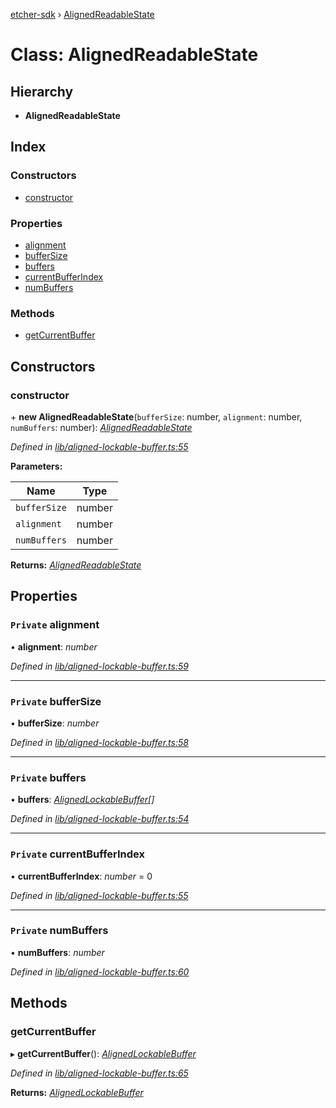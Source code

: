 [etcher-sdk](../README.md) › [AlignedReadableState](alignedreadablestate.md)

# Class: AlignedReadableState

## Hierarchy

* **AlignedReadableState**

## Index

### Constructors

* [constructor](alignedreadablestate.md#constructor)

### Properties

* [alignment](alignedreadablestate.md#private-alignment)
* [bufferSize](alignedreadablestate.md#private-buffersize)
* [buffers](alignedreadablestate.md#private-buffers)
* [currentBufferIndex](alignedreadablestate.md#private-currentbufferindex)
* [numBuffers](alignedreadablestate.md#private-numbuffers)

### Methods

* [getCurrentBuffer](alignedreadablestate.md#getcurrentbuffer)

## Constructors

###  constructor

\+ **new AlignedReadableState**(`bufferSize`: number, `alignment`: number, `numBuffers`: number): *[AlignedReadableState](alignedreadablestate.md)*

*Defined in [lib/aligned-lockable-buffer.ts:55](https://github.com/balena-io-modules/etcher-sdk/blob/1e00137/lib/aligned-lockable-buffer.ts#L55)*

**Parameters:**

Name | Type |
------ | ------ |
`bufferSize` | number |
`alignment` | number |
`numBuffers` | number |

**Returns:** *[AlignedReadableState](alignedreadablestate.md)*

## Properties

### `Private` alignment

• **alignment**: *number*

*Defined in [lib/aligned-lockable-buffer.ts:59](https://github.com/balena-io-modules/etcher-sdk/blob/1e00137/lib/aligned-lockable-buffer.ts#L59)*

___

### `Private` bufferSize

• **bufferSize**: *number*

*Defined in [lib/aligned-lockable-buffer.ts:58](https://github.com/balena-io-modules/etcher-sdk/blob/1e00137/lib/aligned-lockable-buffer.ts#L58)*

___

### `Private` buffers

• **buffers**: *[AlignedLockableBuffer](../interfaces/alignedlockablebuffer.md)[]*

*Defined in [lib/aligned-lockable-buffer.ts:54](https://github.com/balena-io-modules/etcher-sdk/blob/1e00137/lib/aligned-lockable-buffer.ts#L54)*

___

### `Private` currentBufferIndex

• **currentBufferIndex**: *number* = 0

*Defined in [lib/aligned-lockable-buffer.ts:55](https://github.com/balena-io-modules/etcher-sdk/blob/1e00137/lib/aligned-lockable-buffer.ts#L55)*

___

### `Private` numBuffers

• **numBuffers**: *number*

*Defined in [lib/aligned-lockable-buffer.ts:60](https://github.com/balena-io-modules/etcher-sdk/blob/1e00137/lib/aligned-lockable-buffer.ts#L60)*

## Methods

###  getCurrentBuffer

▸ **getCurrentBuffer**(): *[AlignedLockableBuffer](../interfaces/alignedlockablebuffer.md)*

*Defined in [lib/aligned-lockable-buffer.ts:65](https://github.com/balena-io-modules/etcher-sdk/blob/1e00137/lib/aligned-lockable-buffer.ts#L65)*

**Returns:** *[AlignedLockableBuffer](../interfaces/alignedlockablebuffer.md)*
